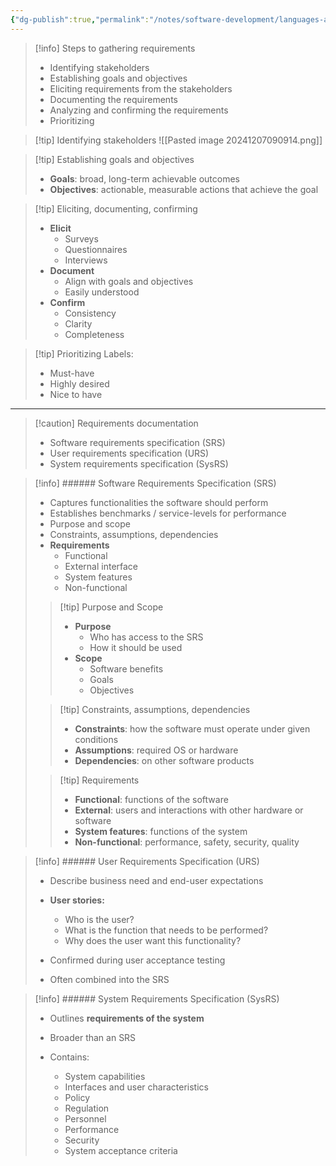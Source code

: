 ```yaml
---
{"dg-publish":true,"permalink":"/notes/software-development/languages-and-frameworks/full-stack-javascript-course-by-ibm-coursera/001-introduction-to-software-engineering/module-1-sdlc-software-development-lifecycle/004-requirements/","tags":["programming","softwareengineering","softwaredevelopment","SDLC"],"created":"2025-07-13T15:24:50.237+08:00"}
---
```



> [!info] Steps to gathering requirements
>
> - Identifying stakeholders
> - Establishing goals and objectives
> - Eliciting requirements from the stakeholders
> - Documenting the requirements
> - Analyzing and confirming the requirements
> - Prioritizing

> [!tip] Identifying stakeholders
> ![[Pasted image 20241207090914.png]]

> [!tip] Establishing goals and objectives
>
> - **Goals**: broad, long-term achievable outcomes
> - **Objectives**: actionable, measurable actions that achieve the goal

> [!tip] Eliciting, documenting, confirming
>
> - **Elicit**
>   - Surveys
>   - Questionnaires
>   - Interviews
> - **Document**
>   - Align with goals and objectives
>   - Easily understood
> - **Confirm**
>   - Consistency
>   - Clarity
>   - Completeness

> [!tip] Prioritizing
> Labels:
>
> - Must-have
> - Highly desired
> - Nice to have

---

> [!caution] Requirements documentation
>
> - Software requirements specification (SRS)
> - User requirements specification (URS)
> - System requirements specification (SysRS)

> [!info] ###### Software Requirements Specification (SRS)
>
> - Captures functionalities the software should perform
> - Establishes benchmarks / service-levels for performance
> - Purpose and scope
> - Constraints, assumptions, dependencies
> - **Requirements**
>   - Functional
>   - External interface
>   - System features
>   - Non-functional
>
> > [!tip] Purpose and Scope
> >
> > - **Purpose**
> >   - Who has access to the SRS
> >   - How it should be used
> > - **Scope**
> >   - Software benefits
> >   - Goals
> >   - Objectives
>
> > [!tip] Constraints, assumptions, dependencies
> >
> > - **Constraints**: how the software must operate under given conditions
> > - **Assumptions**: required OS or hardware
> > - **Dependencies**: on other software products
>
> > [!tip] Requirements
> >
> > - **Functional**: functions of the software
> > - **External**: users and interactions with other hardware or software
> > - **System features**: functions of the system
> > - **Non-functional**: performance, safety, security, quality

> [!info] ###### User Requirements Specification (URS)
>
> - Describe business need and end-user expectations
>
> - **User stories:**
>
>   - Who is the user?
>   - What is the function that needs to be performed?
>   - Why does the user want this functionality?
>
> - Confirmed during user acceptance testing
> - Often combined into the SRS

> [!info] ###### System Requirements Specification (SysRS)
>
> - Outlines **requirements of the system**
> - Broader than an SRS
>
> - Contains:
>   - System capabilities
>   - Interfaces and user characteristics
>   - Policy
>   - Regulation
>   - Personnel
>   - Performance
>   - Security
>   - System acceptance criteria
